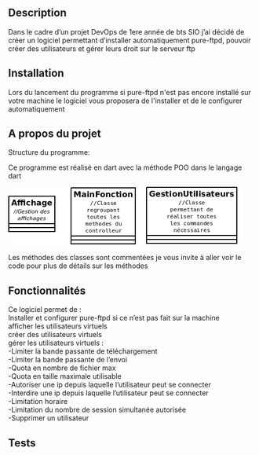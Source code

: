## Description

Dans le cadre d’un projet DevOps de 1ere année de bts SIO j’ai décidé de créer un logiciel permettant d’installer automatiquement pure-ftpd, pouvoir créer des utilisateurs et gérer leurs droit sur le serveur ftp

## Installation

Lors du lancement du programme si pure-ftpd n'est pas encore installé sur votre machine le logiciel vous proposera de l'installer et de le configurer automatiquement

## A propos du projet

Structure du programme:

Ce programme est réalisé en dart avec la méthode POO dans le langage dart   

![POO](diagramme_pure-ftpd.png)
  
Les méthodes des classes sont commentées je vous invite à aller voir le code pour plus de détails sur les méthodes
  
## Fonctionnalités

Ce logiciel permet de :  
  Installer et configurer pure-ftpd si ce n’est pas fait sur la machine  
  afficher les utilisateurs virtuels  
  créer des utilisateurs virtuels  
  gérer les utilisateurs virtuels :  
  -Limiter la bande passante de téléchargement  
  -Limiter la bande passante de l’envoi  
  -Quota en nombre de fichier max  
  -Quota en taille maximale utilisable  
  -Autoriser une ip depuis laquelle l’utilisateur peut se connecter  
  -Interdire une ip depuis laquelle l’utilisateur peut se connecter  
  -Limitation horaire   
  -Limitation du nombre de session simultanée autorisée  
  -Supprimer un utilisateur  
  

## Tests
